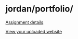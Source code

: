 # jordan/portfolio/

[Assignment details](/homework/portfolio)

[View your uploaded website](http://cfc2017.mpaulweeks.com/students/jordan/portfolio/)
